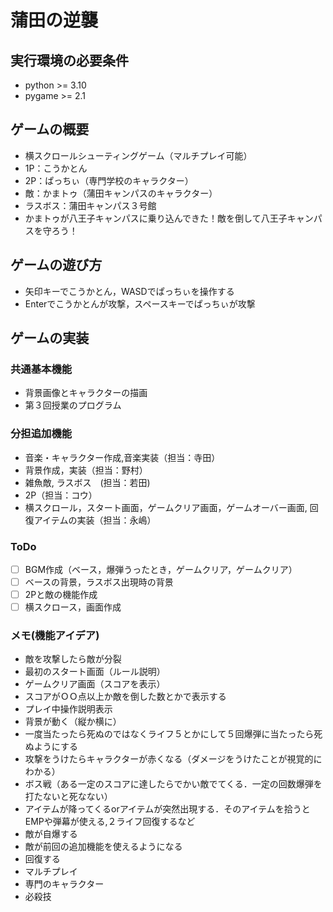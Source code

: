# 蒲田の逆襲

## 実行環境の必要条件
* python >= 3.10
* pygame >= 2.1

## ゲームの概要
* 横スクロールシューティングゲーム（マルチプレイ可能）
* 1P：こうかとん
* 2P：ぱっちぃ（専門学校のキャラクター）
* 敵：かまトゥ（蒲田キャンパスのキャラクター）
* ラスボス：蒲田キャンパス３号館
* かまトゥが八王子キャンパスに乗り込んできた！敵を倒して八王子キャンパスを守ろう！

## ゲームの遊び方
* 矢印キーでこうかとん，WASDでぱっちぃを操作する
* Enterでこうかとんが攻撃，スペースキーでぱっちぃが攻撃

## ゲームの実装
### 共通基本機能
* 背景画像とキャラクターの描画
* 第３回授業のプログラム

### 分担追加機能
* 音楽・キャラクター作成,音楽実装（担当：寺田）
* 背景作成，実装（担当：野村）
* 雑魚敵, ラスボス　(担当：若田)
* 2P（担当：コウ）
* 横スクロール，スタート画面，ゲームクリア画面，ゲームオーバー画面, 回復アイテムの実装（担当：永嶋）

### ToDo
- [ ] BGM作成（ベース，爆弾うったとき，ゲームクリア，ゲームクリア）
- [ ] ベースの背景，ラスボス出現時の背景
- [ ] 2Pと敵の機能作成
- [ ] 横スクロース，画面作成

### メモ(機能アイデア)
* 敵を攻撃したら敵が分裂
* 最初のスタート画面（ルール説明）
* ゲームクリア画面（スコアを表示）
* スコアがＯＯ点以上か敵を倒した数とかで表示する　
* プレイ中操作説明表示
* 背景が動く（縦か横に）
* 一度当たったら死ぬのではなくライフ５とかにして５回爆弾に当たったら死ぬようにする
* 攻撃をうけたらキャラクターが赤くなる（ダメージをうけたことが視覚的にわかる）
* ボス戦（ある一定のスコアに達したらでかい敵でてくる．一定の回数爆弾を打たないと死なない）
* アイテムが降ってくるorアイテムが突然出現する．そのアイテムを拾うとEMPや弾幕が使える,２ライフ回復するなど
* 敵が自爆する
* 敵が前回の追加機能を使えるようになる
* 回復する
* マルチプレイ
* 専門のキャラクター
* 必殺技　

